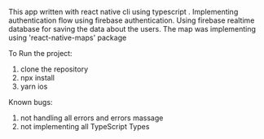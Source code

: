 This app written with react native cli using typescript .
Implementing authentication flow using firebase authentication.
Using firebase realtime database for saving the data about the users.
The map was implementing using 'react-native-maps' package

To Run the project:
1. clone the repository 
2. npx install
3. yarn ios 


Known bugs:
1. not handling all errors and errors massage 
2. not implementing all TypeScript Types
